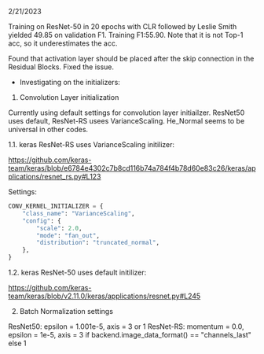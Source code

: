 2/21/2023

Training on ResNet-50 in 20 epochs with CLR followed by Leslie Smith yielded 49.85 on validation F1. Training F1:55.90. Note that it is not Top-1 acc, so it underestimates the acc. 

Found that activation layer should be placed after the skip connection in the Residual Blocks. Fixed the issue.

- Investigating on the initializers:

1. Convolution Layer initialization

Currently using default settings for convolution layer initiailzer. ResNet50 uses default, ResNet-RS usees VarianceScaling. He_Normal seems to be universal in other codes.

1.1. keras ResNet-RS uses VarianceScaling initilizer:

https://github.com/keras-team/keras/blob/e6784e4302c7b8cd116b74a784f4b78d60e83c26/keras/applications/resnet_rs.py#L123

Settings:
```python
CONV_KERNEL_INITIALIZER = {
    "class_name": "VarianceScaling",
    "config": {
        "scale": 2.0,
        "mode": "fan_out",
        "distribution": "truncated_normal",
    },
}
```
1.2. keras ResNet-50 uses default initilizer:

https://github.com/keras-team/keras/blob/v2.11.0/keras/applications/resnet.py#L245

2. Batch Normalization settings

ResNet50:
epsilon = 1.001e-5,
axis = 3 or 1 
ResNet-RS:
momentum = 0.0,
epsilon = 1e-5,
axis = 3 if backend.image_data_format() == "channels_last" else 1



